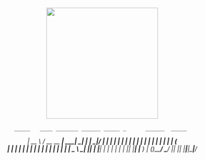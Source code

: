 <h6 align="center"><img src="https://i.ibb.co/LzZ5gRH/dotfiles-logo-icon.png" width="250px"><br>

    _____   ____ _______ ______ _____ _      ______  _____ 
   |  __ \ / __ \__   __|  ____|_   _| |    |  ____|/ ____|
   | |  | | |  | | | |  | |__    | | | |    | |__  | (___  
   | |  | | |  | | | |  |  __|   | | | |    |  __|  \___ \ 
  _| |__| | |__| | | |  | |     _| |_| |____| |____ ____) |
 (_)_____/ \____/  |_|  |_|    |_____|______|______|_____/ 
                                                           
                                                           

</h6> 